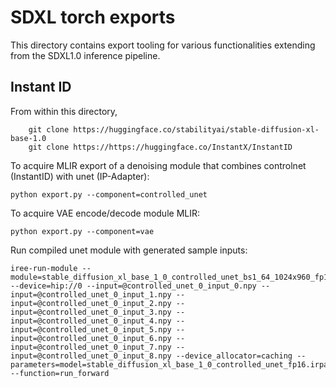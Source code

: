 # SDXL torch exports

This directory contains export tooling for various functionalities extending from the SDXL1.0 inference pipeline.

## Instant ID

From within this directory,

```
    git clone https://huggingface.co/stabilityai/stable-diffusion-xl-base-1.0
    git clone https://https://huggingface.co/InstantX/InstantID
```

To acquire MLIR export of a denoising module that combines controlnet (InstantID) with unet (IP-Adapter):
```
python export.py --component=controlled_unet
```
To acquire VAE encode/decode module MLIR:
```
python export.py --component=vae
```


Run compiled unet module with generated sample inputs:
```
iree-run-module --module=stable_diffusion_xl_base_1_0_controlled_unet_bs1_64_1024x960_fp16_amdgpu_gfx942.vmfb --device=hip://0 --input=@controlled_unet_0_input_0.npy --input=@controlled_unet_0_input_1.npy --input=@controlled_unet_0_input_2.npy --input=@controlled_unet_0_input_3.npy --input=@controlled_unet_0_input_4.npy --input=@controlled_unet_0_input_5.npy --input=@controlled_unet_0_input_6.npy --input=@controlled_unet_0_input_7.npy --input=@controlled_unet_0_input_8.npy --device_allocator=caching --parameters=model=stable_diffusion_xl_base_1_0_controlled_unet_fp16.irpa --function=run_forward
```